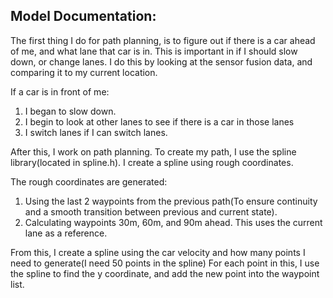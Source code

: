 ## Model Documentation:


The first thing  I do for path planning, is to figure out if there is a car ahead of me, and what lane that car is in.  This is important in if I should slow down, or change lanes.
I do this by looking at the sensor fusion data, and comparing it to my current location.  

If a car is in front of me:
1) I began to slow down.
2) I begin to look at other lanes to see if there is a car in those lanes
3) I switch lanes if I can switch lanes.


After this, I work on path planning. To create my path, I use the spline library(located in spline.h). 
I create a spline using rough coordinates.

The rough coordinates are generated:
1) Using the last 2 waypoints from the previous path(To ensure continuity and a smooth transition between previous and current state).
2) Calculating waypoints 30m, 60m, and 90m ahead.  This uses the current lane as a reference.

From this, I create a spline using the car velocity and how many points I need to generate(I need 50 points in the spline)
For each point in this, I use the spline to find the y coordinate, and add the new point into the waypoint list.



